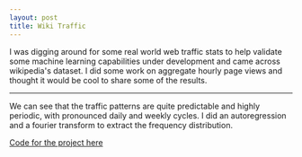 ```yaml
---
layout: post
title: Wiki Traffic
---
```


I was digging around for some real world web traffic stats to help validate some machine learning capabilities under development and came across wikipedia's dataset.
I did some work on aggregate hourly page views and thought it would be cool to share some of the results.

---
[](https://raw.githubusercontent.com/YuchenLuo/yuchenluo.github.io/master/images/2016-11-10-WikiTraffic.fig1.png)
We can see that the traffic patterns are quite predictable and highly periodic, with pronounced daily and weekly cycles.  I did an autoregression and a fourier transform to extract the frequency distribution.




[](https://raw.githubusercontent.com/YuchenLuo/yuchenluo.github.io/master/images/2016-11-10-WikiTraffic.fig2.png)

[Code for the project here](https://github.com/YuchenLuo/WikiTraffic)
